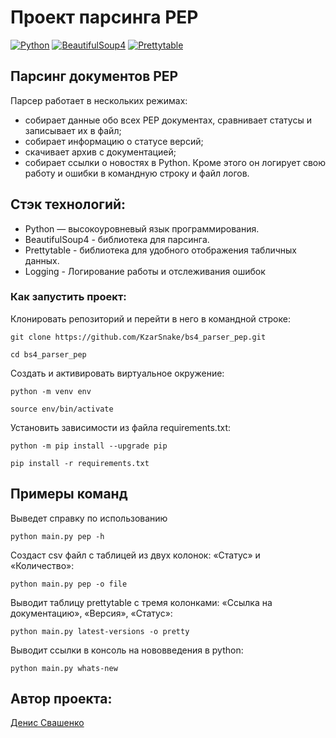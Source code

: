 # Проект парсинга PEP
[![Python](https://img.shields.io/badge/-Python-464646?style=flat&logo=Python&logoColor=ffffff&color=043A6B)](https://www.python.org/)
[![BeautifulSoup4](https://img.shields.io/badge/-BeautifulSoup4-464646?style=flat&logo=BeautifulSoup4&logoColor=ffffff&color=043A6B)](https://www.crummy.com/software/BeautifulSoup/)
[![Prettytable](https://img.shields.io/badge/-Prettytable-464646?style=flat&logo=Prettytable&logoColor=ffffff&color=043A6B)](https://github.com/jazzband/prettytable)

## Парсинг документов PEP

Парсер работает в нескольких режимах:
- собирает данные обо всех PEP документах, сравнивает статусы и записывает их в файл;
- собирает информацию о статусе версий;
- скачивает архив с документацией;
- собирает ссылки о новостях в Python.
Кроме этого он логирует свою работу и ошибки в командную строку и файл логов.

## Стэк технологий:

- Python — высокоуровневый язык программирования.
- BeautifulSoup4 - библиотека для парсинга.
- Prettytable - библиотека для удобного отображения табличных данных.
- Logging - Логирование работы и отслеживания ошибок

### Как запустить проект:

Клонировать репозиторий и перейти в него в командной строке:

```
git clone https://github.com/KzarSnake/bs4_parser_pep.git

cd bs4_parser_pep
```

Cоздать и активировать виртуальное окружение:

```
python -m venv env

source env/bin/activate
```

Установить зависимости из файла requirements.txt:

```
python -m pip install --upgrade pip

pip install -r requirements.txt
```

## Примеры команд
Выведет справку по использованию
```
python main.py pep -h
```

Создаст csv файл с таблицей из двух колонок: «Статус» и «Количество»:
```
python main.py pep -o file
```

Выводит таблицу prettytable с тремя колонками: «Ссылка на документацию», «Версия», «Статус»:
```
python main.py latest-versions -o pretty 
```

Выводит ссылки в консоль на нововведения в python:
```
python main.py whats-new
```

## Автор проекта:

[Денис Свашенко](https://github.com/KzarSnake)
